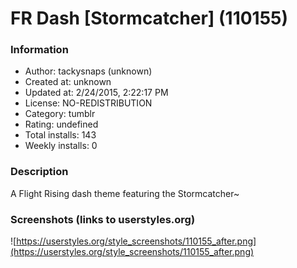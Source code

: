 # FR Dash [Stormcatcher] (110155)

### Information
- Author: tackysnaps (unknown)
- Created at: unknown
- Updated at: 2/24/2015, 2:22:17 PM
- License: NO-REDISTRIBUTION
- Category: tumblr
- Rating: undefined
- Total installs: 143
- Weekly installs: 0


### Description
A Flight Rising dash theme featuring the Stormcatcher~


### Screenshots (links to userstyles.org)
![https://userstyles.org/style_screenshots/110155_after.png](https://userstyles.org/style_screenshots/110155_after.png)


